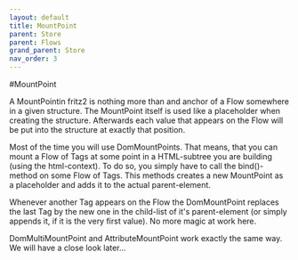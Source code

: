 ```yaml
---
layout: default
title: MountPoint
parent: Store
parent: Flows
grand_parent: Store 
nav_order: 3
---
```

#MountPoint

A MountPointin fritz2 is nothing more than and anchor of a Flow somewhere in a given structure. The MountPoint itself is used like a placeholder when creating the structure. Afterwards each value that appears on the Flow will be put into the structure at exactly that position.

Most of the time you will use DomMountPoints. That means, that you can mount a Flow of Tags at some point in a HTML-subtree you are building (using the html-context). To do so, you simply have to call the bind()-method on some Flow of Tags. This methods creates a new MountPoint as a placeholder and adds it to the actual parent-element.

Whenever another Tag appears on the Flow the DomMountPoint replaces the last Tag by the new one in the child-list of it's parent-element (or simply appends it, if it is the very first value). No more magic at work here.

DomMultiMountPoint and AttributeMountPoint work exactly the same way. We will have a close look later...